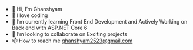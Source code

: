 - 👋 Hi, I’m Ghanshyam
- 👀 I love coding
- 🌱 I’m currently learning Front End Development and Actively Working on Back end with ASP.NET Core 6
- 💞️ I’m looking to collaborate on Exciting projects
- 📫 How to reach me ghanshyam2523@gmail.com

<!---
GhanKr/GhanKr is a ✨ special ✨ repository because its `README.md` (this file) appears on your GitHub profile.
You can click the Preview link to take a look at your changes.
--->
